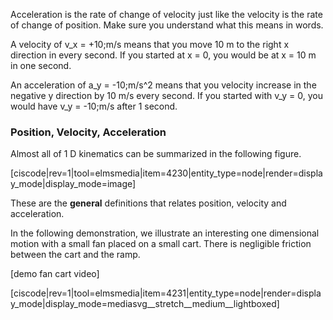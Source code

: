 Acceleration is the rate of change of velocity just like the velocity is the rate of change of position. Make sure you understand what this means in words.

A velocity of <lrn-math>v_x = +10\;m/s</lrn-math> means that you move 10 m to the right x direction in every second. If you started at x = 0, you would be at x = 10 m in one second. 

An acceleration of <lrn-math>a_y = -10\;m/s^2</lrn-math> means that you velocity increase in the negative y direction by 10 m/s every second. If you started with <lrn-math>v_y = 0</lrn-math>, you would have <lrn-math>v_y = -10\;m/s</lrn-math> after 1 second.

### Position, Velocity, Acceleration

Almost all of 1 D kinematics can be summarized in the following figure. 

[ciscode|rev=1|tool=elmsmedia|item=4230|entity_type=node|render=display_mode|display_mode=image]

These are the **general** definitions that relates position, velocity and acceleration. 

In the following demonstration, we illustrate an interesting one dimensional motion with a small fan placed on a small cart. There is negligible friction between the cart and the ramp. 

[demo fan cart video]

[ciscode|rev=1|tool=elmsmedia|item=4231|entity_type=node|render=display_mode|display_mode=mediasvg__stretch__medium__lightboxed]